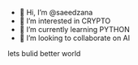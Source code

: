 - 👋 Hi, I’m @saeedzana
- 👀 I’m interested in CRYPTO
- 🌱 I’m currently learning PYTHON
- 💞️ I’m looking to collaborate on AI
  

lets bulid better world
